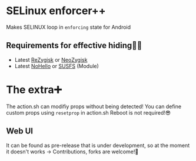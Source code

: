 # SELinux enforcer++
Makes SELINUX loop in `enforcing` state for Android
## Requirements for effective hiding😶‍🌫️
- Latest [ReZygisk](https://github.com/PerformanC/ReZygisk/releases) or [NeoZygisk](https://github.com/JingMatrix/NeoZygisk/tags)
- Latest [NoHello](https://github.com/MhmRdd/NoHello/releases) or [SUSFS](https://github.com/sidex15/susfs4ksu-module/releases/tag/v1.5.2%2B_R18) (Module)
# The extra➕️
The action.sh can modifiy props without being detected!
You can define custom props using `resetprop` in action.sh
Reboot is not required!😎
## Web UI
It can be found as pre-release that is under development, so at the moment it doesn't works -> Contributions, forks are welcome!🙂
